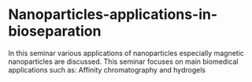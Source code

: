 # Nanoparticles-applications-in-bioseparation
In this seminar various applications of nanoparticles especially magnetic nanoparticles are discussed. This seminar focuses on main biomedical applications such as: Affinity chromatography and hydrogels

